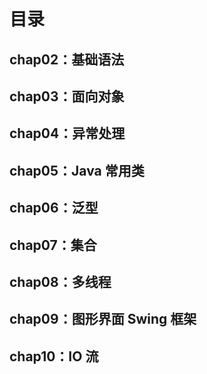 # 目录

## chap02：基础语法

## chap03：面向对象

## chap04：异常处理

## chap05：Java 常用类

## chap06：泛型

## chap07：集合

## chap08：多线程

## chap09：图形界面 Swing 框架

## chap10：IO 流